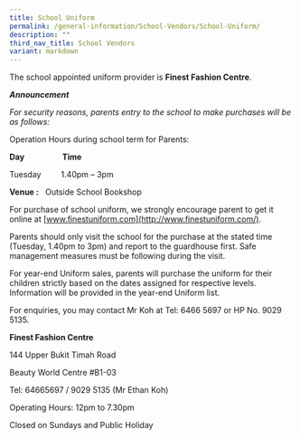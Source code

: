 ```yaml
---
title: School Uniform
permalink: /general-information/School-Vendors/School-Uniform/
description: ""
third_nav_title: School Vendors
variant: markdown
---
```

The school appointed uniform provider is **Finest Fashion Centre**.

**_Announcement_**

_For security reasons, parents entry to the school to make purchases will be as follows:_

Operation Hours during school term for Parents:    
  
**Day**                 **Time**

Tuesday         1.40pm – 3pm 


**Venue :**   Outside School Bookshop

For purchase of school uniform, we strongly encourage parent to get it online at [www.finestuniform.com](http://www.finestuniform.com/). 

 Parents should only visit the school for the purchase at the stated time (Tuesday, 1.40pm to 3pm) and report to the guardhouse first. Safe management measures must be following during the visit.   

For year-end Uniform sales, parents will purchase the uniform for their children strictly based on the dates assigned for respective levels. Information will be provided in the year-end [](/files/School%20Uniform/FHPS_P1_P6_2024_Uniform_Order.pdf) Uniform list.

For enquiries, you may contact Mr Koh at Tel: 6466 5697 or HP No. 9029 5135.
  

**Finest Fashion Centre**  

144 Upper Bukit Timah Road

Beauty World Centre #B1-03

Tel: 64665697 / 9029 5135 (Mr Ethan Koh)

Operating Hours: 12pm to 7.30pm

Closed on Sundays and Public Holiday